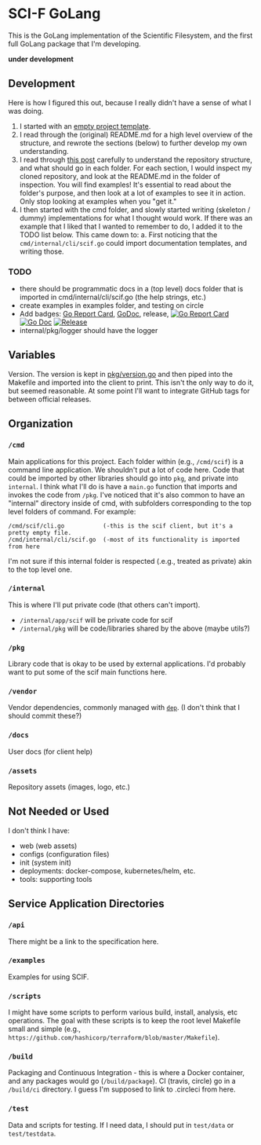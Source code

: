 # SCI-F GoLang

This is the GoLang implementation of the Scientific Filesystem, and the first full GoLang package
that I'm developing. 

**under development**

## Development

Here is how I figured this out, because I really didn't have a sense of what I was doing.

 1. I started with an [empty project template](https://github.com/golang-standards/project-layout).
 2. I read through the (original) README.md for a high level overview of the structure, and rewrote the sections (below) to further develop my own understanding.
 3. I read through [this post](https://medium.com/golang-learn/go-project-layout-e5213cdcfaa2) carefully to understand the repository structure, and what should go in each folder. For each section, I would inspect my cloned repository, and look at the README.md in the folder of inspection. You will find examples! It's essential to read about the folder's purpose, and then look at a lot of examples to see it in action. Only stop looking at examples when you "get it."
 4. I then started with the cmd folder, and slowly started writing (skeleton / dummy) implementations for what I thought would work. If there was an example that I liked that I wanted to remember to do, I added it to the TODO list below. This came down to:
   a. First noticing that the `cmd/internal/cli/scif.go` could import documentation templates, and writing those.

### TODO

 - there should be programmatic docs in a (top level) docs folder that is imported in cmd/internal/cli/scif.go (the help strings, etc.)
 - create examples in examples folder, and testing on circle
 - Add badges: [Go Report Card](https://goreportcard.com/), [GoDoc](http://godoc.org), release, [![Go Report Card](https://goreportcard.com/badge/github.com/golang-standards/project-layout?style=flat-square)](https://goreportcard.com/report/github.com/golang-standards/project-layout) [![Go Doc](https://img.shields.io/badge/godoc-reference-blue.svg?style=flat-square)](http://godoc.org/github.com/golang-standards/project-layout) [![Release](https://img.shields.io/github/release/golang-standards/project-layout.svg?style=flat-square)](https://github.com/golang-standards/project-layout/releases/latest)
 - internal/pkg/logger should have the logger

## Variables

Version. The version is kept in [pkg/version.go](pkg/version.go) and then piped into the Makefile and 
imported into the client to print. This isn't the only way to do it, but seemed reasonable.
At some point I'll want to integrate GitHub tags for between official releases.

## Organization

### `/cmd`

Main applications for this project. Each folder within (e.g., `/cmd/scif`) is a command line application. 
We shouldn't  put a lot of code here. Code that could be imported by other libraries should go into `pkg`, and private into `internal`.
I think what I'll do is have a `main.go` function that imports and invokes the code from `/pkg`. I've noticed that
it's also common to have an "internal" directory inside of cmd, with subfolders corresponding to
the top level folders of command. For example:

```
/cmd/scif/cli.go           (-this is the scif client, but it's a pretty empty file.
/cmd/internal/cli/scif.go  (-most of its functionality is imported from here
```

I'm not sure if this internal folder is respected (.e.g., treated as private) akin to
the top level one.

### `/internal`

This is where I'll put private code (that others can't import).

 - `/internal/app/scif` will be private code for scif
 - `/internal/pkg` will be code/libraries shared by the above (maybe utils?)
 

### `/pkg`

Library code that is okay to be used by external applications. I'd probably want to put some of the scif main functions here.

### `/vendor`

Vendor dependencies, commonly managed with  [`dep`](https://github.com/golang/dep).
(I don't think that I should commit these?)

### `/docs`

User docs (for client help)

### `/assets`

Repository assets (images, logo, etc.)

## Not Needed or Used

I don't think I have:

 - web (web assets)
 - configs (configuration files)
 - init (system init)
 - deployments: docker-compose, kubernetes/helm, etc.
 - tools: supporting tools

## Service Application Directories

### `/api`

There might be a link to the specification here.


### `/examples`

Examples for using SCIF.

### `/scripts`

I might have some scripts to perform various build, install, analysis, etc operations.
The goal with these scripts is to keep the root level Makefile small and simple (e.g., `https://github.com/hashicorp/terraform/blob/master/Makefile`).

### `/build`

Packaging and Continuous Integration - this is where a Docker container, and any packages would go (`/build/package`).
CI (travis, circle) go in a `/build/ci` directory. I guess I'm supposed to link to .circleci from here.

### `/test`

Data and scripts for testing. If I need data, I should put in `test/data` or `test/testdata`.

